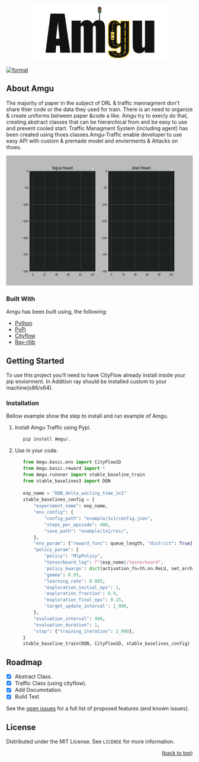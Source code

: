 <p align="center">
  <img src="assets/amgu.png" height="150" />
</p>

[![format](https://github.com/dev0Guy/amgu/actions/workflows/black.yml/badge.svg?branch=production)](https://github.com/dev0Guy/amgu/actions/workflows/black.yml)

<!-- ABOUT THE PROJECT -->
## About Amgu

The majority of paper in the subject of DRL & traffic mannagment don't share thier code or the
data they used for train.
There is an need to organize & create uniforms between paper &code a like.
Amgu try to execly do that, creating abstract classes that can be hierarchical from
and be easy to use and prevent cooled start. Traffic Managment System (including agent) has been created using thoes classes.Amgu-Traffic enable developer to use easy API with custom & premade
model and envierments & Attacks on thoes.

<p align="center">
  <img src="assets/animation.gif" height="350" />
</p>


### Built With

Amgu has been built using, the following:

* [Python](https://www.python.org/)
* [PyPi](https://pypi.org/)
* [Cityflow](https://github.com/cityflow-project/CityFlow)
* [Ray-rllib](https://github.com/ray-project/ray/blob/master/python/ray/rllib)

<!-- GETTING STARTED -->
## Getting Started

To use this project you'll need to have CityFlow already install inside your pip enviorment.
In Addition ray should be installed custom to your machine(x86/x64).

### Installation

Bellow example show the step to install and run example of Amgu.
1. Install Amgu Traffic using Pypi.
   ```sh
      pip install Amgu/.
   ```
2. Use in your code.
   ```python
      from Amgu.basic.env import CityFlow1D
      from Amgu.basic.reward import *
      from Amgu.runnner import stable_baseline_train
      from stable_baselines3 import DQN

      exp_name = "DQN_delta_waiting_time_1x1"
      stable_baselines_config = {
          "experiment_name": exp_name,
          "env_config": {
              "config_path": "example/1x1/config.json",
              "steps_per_episode": 400,
              "save_path": "example/1x1/res/",
          },
          "env_param": {"reward_func": queue_length, "district": True},
          "policy_param": {
              "policy": "MlpPolicy",
              "tensorboard_log": f"{exp_name}/tesnorboard",
              'policy_kwargs': dict(activation_fn=th.nn.ReLU, net_arch=[146,50,8]),
              "gamma": 0.95,
              "learning_rate": 0.005,
              "exploration_initial_eps": 1,
              'exploration_fraction': 0.9,
              "exploration_final_eps": 0.15,
              'target_update_interval': 1_000,
          },
          "evaluation_interval": 400,
          "evaluation_duration": 1,
          "stop": {"training_iteration": 2_000},
      }
      stable_baseline_train(DQN, CityFlow1D, stable_baselines_config)
   ```

<!-- ROADMAP -->
## Roadmap
- [x] Abstract Class.
- [x] Traffic Class (using cityflow).
- [x] Add Documntation.
- [x] Build Test

See the [open issues](https://github.com/dev0Guy/amgu/issues) for a full list of proposed features (and known issues).

<!-- LICENSE -->
## License

Distributed under the MIT License. See `LICENSE` for more information.

<p align="right">(<a href="#top">back to top</a>)</p>
